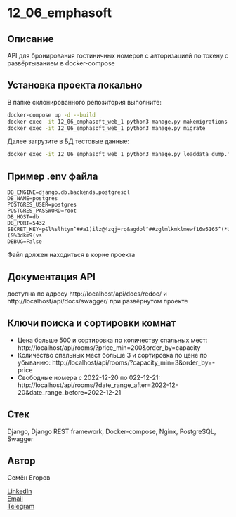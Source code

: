 # 12_06_emphasoft

## Описание

API для бронирования гостиничных номеров с авторизацией по токену с развёртыванием в docker-compose

## Установка проекта локально

В папке склонированного репозитория выполните:

```bash
docker-compose up -d --build
docker exec -it 12_06_emphasoft_web_1 python3 manage.py makemigrations
docker exec -it 12_06_emphasoft_web_1 python3 manage.py migrate
```

Далее загрузите в БД тестовые данные:
```bash
docker exec -it 12_06_emphasoft_web_1 python3 manage.py loaddata dump.json
```
## Пример .env файла

```
DB_ENGINE=django.db.backends.postgresql
DB_NAME=postgres
POSTGRES_USER=postgres
POSTGRES_PASSWORD=root
DB_HOST=db
DB_PORT=5432
SECRET_KEY=p&l%slhtyn^##a1)ilz@4zqj=rq&agdol^##zglmlkmklmewf16w5165^(*U)(&%3dkm9(vs
DEBUG=False
```

Файл должен находиться в корне проекта

## Документация API

доступна по адресу http://localhost/api/docs/redoc/ и http://localhost/api/docs/swagger/ при развёрнутом проекте

## Ключи поиска и сортировки комнат

- Цена больше 500 и сортировка по количеству спальных мест:
http://localhost/api/rooms/?price_min=200&order_by=capacity
- Количество спальных мест больше 3 и сортировка по цене по убыванию:
http://localhost/api/rooms/?capacity_min=3&order_by=-price
- Свободные номера с 2022-12-20 по 022-12-21:
http://localhost/api/rooms/?date_range_after=2022-12-20&date_range_before=2022-12-21


## Стек

Django, Django REST framework, Docker-compose, Nginx, PostgreSQL, Swagger


## Автор

Семён Егоров

[LinkedIn](https://www.linkedin.com/in/simonegorov/)  
[Email](simon.egorov.job@gmail.com)  
[Telegram](https://t.me/SamePersoon)  
